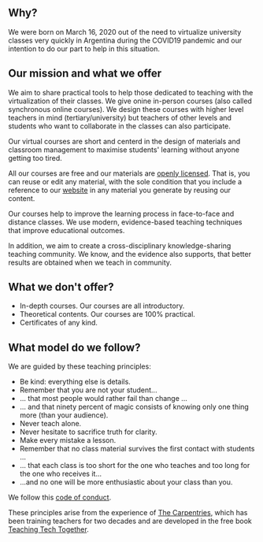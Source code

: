 ## Why?

We were born on March 16, 2020 out of the need to virtualize university classes very quickly in Argentina during the COVID19 pandemic and our intention to do our part to help in this situation. 

## Our mission and what we offer

We aim to share practical tools to help those dedicated to teaching with the virtualization of their classes. We give onine in-person courses (also called synchronous online courses). We design these courses with higher level teachers in mind (tertiary/university) but teachers of other levels and students who want to collaborate in the classes can also participate.

Our virtual courses are short and centerd in the design of materials and classroom management to maximise students' learning without anyone getting too tired. 
	
All our courses are free and our materials are [openly licensed](LICENCE.md). That is, you can reuse or edit any material, with the sole condition that you include a reference to our [website](https://metadocencia.netlify.app/) in any material you generate by reusing our content.

Our courses help to improve the learning process in face-to-face and distance classes. We use modern, evidence-based teaching techniques that improve educational outcomes. 

In addition, we aim to create a cross-disciplinary knowledge-sharing teaching community. We know, and the evidence also supports, that better results are obtained when we teach in community.

## What we **don't** offer?

* In-depth courses. Our courses are all introductory.
* Theoretical contents. Our courses are 100% practical.
* Certificates of any kind.

## What model do we follow?

We are guided by these teaching principles:

* Be kind: everything else is details.
* Remember that you are not your student...
* ... that most people would rather fail than change ...
* ... and that ninety percent of magic consists of knowing only one thing more (than your audience).
* Never teach alone.
* Never hesitate to sacrifice truth for clarity.
* Make every mistake a lesson.
* Remember that no class material survives the first contact with students ...
* ... that each class is too short for the one who teaches and too long for the one who receives it...
* ...and no one will be more enthusiastic about your class than you.

We follow this [code of conduct](coc.md).

These principles arise from the experience of [The Carpentries](https://carpentries.org), which has been training teachers for two decades and are developed in the free book [Teaching Tech Together](https://teachtogether.tech/).
